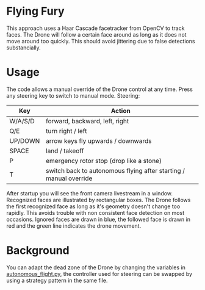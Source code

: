 # Flying Fury

This approach uses a Haar Cascade facetracker from OpenCV to track faces. The Drone will follow a certain face around as long as it does not move around too quickly. This should avoid jittering due to false detections substancially.

# Usage

The code allows a manual override of the Drone control at any time. Press any steering key to switch to manual mode. Steering:

Key | Action
----- | ------
W/A/S/D | forward, backward, left, right
Q/E | turn right / left
UP/DOWN | arrow keys fly upwards / downwards
SPACE | land / takeoff
P | emergency rotor stop (drop like a stone)
T | switch back to autonomous flying after starting / manual override

After startup you will see the front camera livestream in a window. Recognized faces are illustrated by rectangular boxes. The Drone follows the first recognized face as long as it's geometry doesn't change too rapidly. This avoids trouble with non consistent face detection on most occasions. Ignored faces are drawn in blue, the followed face is drawn in red and the green line indicates the drone movement.

# Background

You can adapt the dead zone of the Drone by changing the variables in [autonomous_flight.py](autonomous_flight.py), the controller used for steering can be swapped by using a strategy pattern in the same file.
